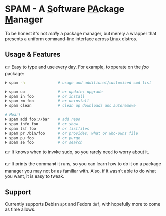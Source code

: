 
# SPAM - A <u>S</u>oftware <u>PA</u>ckage <u>M</u>anager #

To be honest it's not *really* a package manager,
but merely a wrapper that presents a uniform command-line interface
across Linux distros.


## Usage & Features ##

👉  Easy to type and use every day.
For example, to operate on the *foo* package:

```sh
⏵ spam -h               # usage and additional/customized cmd list

⏵ spam up               # or update; upgrade
⏵ spam in foo           # or install
⏵ spam rm foo           # or uninstall
⏵ spam clean            # clean up downloads and autoremove

# Moar!
⏵ spam add foo://bar    # add repo
⏵ spam info foo         # or show
⏵ spam lsf foo          # or listfiles
⏵ spam pr /bin/foo      # or provides, what or who-owns file
⏵ spam pu foo           # or purge
⏵ spam se foo           # or search
```

👉  It knows when to invoke sudo,
so you rarely need to worry about it.

👉  It prints the command it runs,
so you can learn how to do it on a package manager you may not be as familiar
with.
Also, if it wasn't able to do what you want,
it is easy to tweak.


## Support ##

Currently supports Debian `apt` and Fedora `dnf`,
with hopefully more to come as time allows.


<!---
* [Learn Markdown](https://bitbucket.org/tutorials/markdowndemo)
-->
